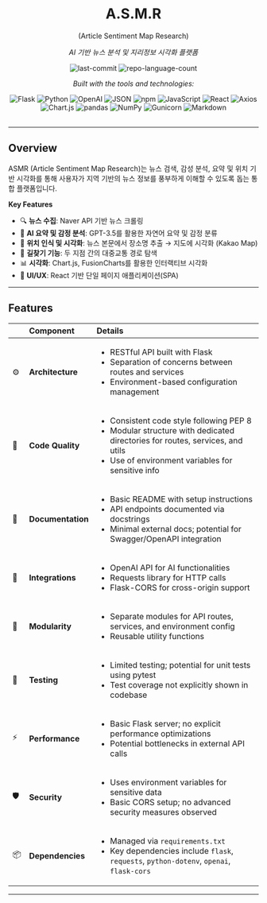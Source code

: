 <div id="top">

<!-- HEADER STYLE: CLASSIC -->
<div align="center">


# A.S.M.R 
(Article Sentiment Map Research)

<em>AI 기반 뉴스 분석 및 지리정보 시각화 플랫폼</em>

<!-- BADGES -->
<img src="https://img.shields.io/github/last-commit/leegitae00/Search_FE?style=flat&logo=git&logoColor=white&color=0080ff" alt="last-commit">
<img src="https://img.shields.io/github/languages/count/leegitae00/Search_FE?style=flat&color=0080ff" alt="repo-language-count">

<em>Built with the tools and technologies:</em>

<img src="https://img.shields.io/badge/Flask-000000.svg?style=flat&logo=Flask&logoColor=white" alt="Flask">
<img src="https://img.shields.io/badge/Python-3776AB.svg?style=flat&logo=Python&logoColor=white" alt="Python">
<img src="https://img.shields.io/badge/OpenAI-412991.svg?style=flat&logo=OpenAI&logoColor=white" alt="OpenAI">
<img src="https://img.shields.io/badge/JSON-000000.svg?style=flat&logo=JSON&logoColor=white" alt="JSON">
<img src="https://img.shields.io/badge/npm-CB3837.svg?style=flat&logo=npm&logoColor=white" alt="npm">
<img src="https://img.shields.io/badge/JavaScript-F7DF1E.svg?style=flat&logo=JavaScript&logoColor=black" alt="JavaScript">
<img src="https://img.shields.io/badge/React-61DAFB.svg?style=flat&logo=React&logoColor=black" alt="React">
<img src="https://img.shields.io/badge/Axios-5A29E4.svg?style=flat&logo=Axios&logoColor=white" alt="Axios">
<img src="https://img.shields.io/badge/Chart.js-FF6384.svg?style=flat&logo=chartdotjs&logoColor=white" alt="Chart.js">
<img src="https://img.shields.io/badge/pandas-150458.svg?style=flat&logo=pandas&logoColor=white" alt="pandas">
<img src="https://img.shields.io/badge/NumPy-013243.svg?style=flat&logo=NumPy&logoColor=white" alt="NumPy">
<img src="https://img.shields.io/badge/Gunicorn-499848.svg?style=flat&logo=Gunicorn&logoColor=white" alt="Gunicorn">
<img src="https://img.shields.io/badge/Markdown-000000.svg?style=flat&logo=Markdown&logoColor=white" alt="Markdown">

</div>
<br>

---

## Overview

ASMR (Article Sentiment Map Research)는 뉴스 검색, 감성 분석, 요약 및 위치 기반 시각화를 통해 사용자가 지역 기반의 뉴스 정보를 풍부하게 이해할 수 있도록 돕는 통합 플랫폼입니다.

**Key Features**

- 🔍 **뉴스 수집**: Naver API 기반 뉴스 크롤링
- 🧠 **AI 요약 및 감정 분석**: GPT-3.5를 활용한 자연어 요약 및 감정 분류
- 📍 **위치 인식 및 시각화**: 뉴스 본문에서 장소명 추출 → 지도에 시각화 (Kakao Map)
- 🚉 **길찾기 기능**: 두 지점 간의 대중교통 경로 탐색
- 📊 **시각화**: Chart.js, FusionCharts를 활용한 인터랙티브 시각화
- 💬 **UI/UX**: React 기반 단일 페이지 애플리케이션(SPA)


---

## Features

|      | Component       | Details                                                                                     |
| :--- | :-------------- | :------------------------------------------------------------------------------------------ |
| ⚙️  | **Architecture**  | <ul><li>RESTful API built with Flask</li><li>Separation of concerns between routes and services</li><li>Environment-based configuration management</li></ul> |
| 🔩 | **Code Quality**  | <ul><li>Consistent code style following PEP 8</li><li>Modular structure with dedicated directories for routes, services, and utils</li><li>Use of environment variables for sensitive info</li></ul> |
| 📄 | **Documentation** | <ul><li>Basic README with setup instructions</li><li>API endpoints documented via docstrings</li><li>Minimal external docs; potential for Swagger/OpenAPI integration</li></ul> |
| 🔌 | **Integrations**  | <ul><li>OpenAI API for AI functionalities</li><li>Requests library for HTTP calls</li><li>Flask-CORS for cross-origin support</li></ul> |
| 🧩 | **Modularity**    | <ul><li>Separate modules for API routes, services, and environment config</li><li>Reusable utility functions</li></ul> |
| 🧪 | **Testing**       | <ul><li>Limited testing; potential for unit tests using pytest</li><li>Test coverage not explicitly shown in codebase</li></ul> |
| ⚡️  | **Performance**   | <ul><li>Basic Flask server; no explicit performance optimizations</li><li>Potential bottlenecks in external API calls</li></ul> |
| 🛡️ | **Security**      | <ul><li>Uses environment variables for sensitive data</li><li>Basic CORS setup; no advanced security measures observed</li></ul> |
| 📦 | **Dependencies**  | <ul><li>Managed via `requirements.txt`</li><li>Key dependencies include `flask`, `requests`, `python-dotenv`, `openai`, `flask-cors`</li></ul> |

---


